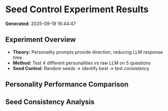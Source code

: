 # Seed Control Experiment Results

**Generated:** 2025-09-19 16:44:47

## Experiment Overview
- **Theory:** Personality prompts provide direction, reducing LLM response time
- **Method:** Test 4 different personalities vs raw LLM on 5 questions
- **Seed Control:** Random seeds → identify best → test consistency

## Personality Performance Comparison

## Seed Consistency Analysis
